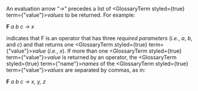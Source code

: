  



An evaluation arrow “*→*” precedes a list of <GlossaryTerm styled={true} term={"value"}><i>values</i></GlossaryTerm> to be returned. For example: 



**F** *a b c → x* 



indicates that F is an operator that has three *required parameters* (*i.e.*, *a*, *b*, and *c*) and that returns one <GlossaryTerm styled={true} term={"value"}><i>value</i></GlossaryTerm> (*i.e.*, *x*). If more than one <GlossaryTerm styled={true} term={"value"}><i>value</i></GlossaryTerm> is returned by an operator, the <GlossaryTerm styled={true} term={"name"}><i>names</i></GlossaryTerm> of the <GlossaryTerm styled={true} term={"value"}><i>values</i></GlossaryTerm> are separated by commas, as in: 



**F** *a b c → x, y, z* 



